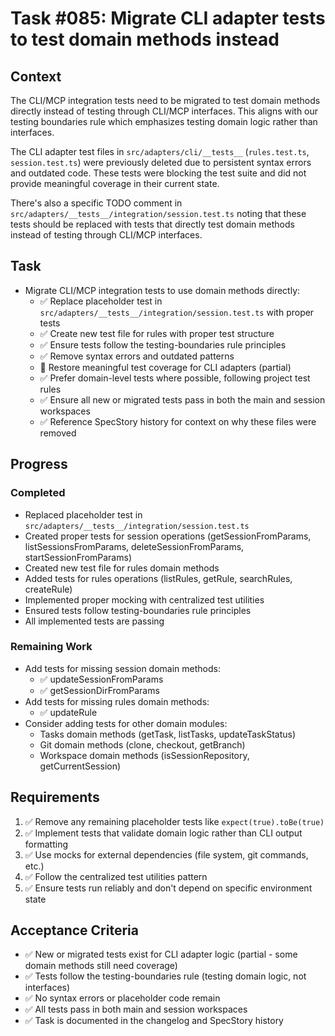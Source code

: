 # Task #085: Migrate CLI adapter tests to test domain methods instead

## Context

The CLI/MCP integration tests need to be migrated to test domain methods directly instead of testing through CLI/MCP interfaces. This aligns with our testing boundaries rule which emphasizes testing domain logic rather than interfaces.

The CLI adapter test files in `src/adapters/cli/__tests__` (`rules.test.ts`, `session.test.ts`) were previously deleted due to persistent syntax errors and outdated code. These tests were blocking the test suite and did not provide meaningful coverage in their current state.

There's also a specific TODO comment in `src/adapters/__tests__/integration/session.test.ts` noting that these tests should be replaced with tests that directly test domain methods instead of testing through CLI/MCP interfaces.

## Task

- Migrate CLI/MCP integration tests to use domain methods directly:
  - ✅ Replace placeholder test in `src/adapters/__tests__/integration/session.test.ts` with proper tests
  - ✅ Create new test file for rules with proper test structure
  - ✅ Ensure tests follow the testing-boundaries rule principles
  - ✅ Remove syntax errors and outdated patterns
  - 🔄 Restore meaningful test coverage for CLI adapters (partial)
  - ✅ Prefer domain-level tests where possible, following project test rules
  - ✅ Ensure all new or migrated tests pass in both the main and session workspaces
  - ✅ Reference SpecStory history for context on why these files were removed

## Progress

### Completed
- Replaced placeholder test in `src/adapters/__tests__/integration/session.test.ts`
- Created proper tests for session operations (getSessionFromParams, listSessionsFromParams, deleteSessionFromParams, startSessionFromParams)
- Created new test file for rules domain methods
- Added tests for rules operations (listRules, getRule, searchRules, createRule)
- Implemented proper mocking with centralized test utilities
- Ensured tests follow testing-boundaries rule principles
- All implemented tests are passing

### Remaining Work
- Add tests for missing session domain methods:
  - ✅ updateSessionFromParams
  - ✅ getSessionDirFromParams
- Add tests for missing rules domain methods:
  - ✅ updateRule
- Consider adding tests for other domain modules:
  - Tasks domain methods (getTask, listTasks, updateTaskStatus)
  - Git domain methods (clone, checkout, getBranch)
  - Workspace domain methods (isSessionRepository, getCurrentSession)

## Requirements

1. ✅ Remove any remaining placeholder tests like `expect(true).toBe(true)`
2. ✅ Implement tests that validate domain logic rather than CLI output formatting
3. ✅ Use mocks for external dependencies (file system, git commands, etc.)
4. ✅ Follow the centralized test utilities pattern
5. ✅ Ensure tests run reliably and don't depend on specific environment state

## Acceptance Criteria

- ✅ New or migrated tests exist for CLI adapter logic (partial - some domain methods still need coverage)
- ✅ Tests follow the testing-boundaries rule (testing domain logic, not interfaces)
- ✅ No syntax errors or placeholder code remain
- ✅ All tests pass in both main and session workspaces
- ✅ Task is documented in the changelog and SpecStory history
